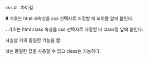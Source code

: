 css # . 차이점



**#** 기호는 html id속성을 css 선택자로 지정할 때 id이름 앞에 붙인다.

**.** 기호는 html class 속성을 css 선택자로 지정할 때 class명 앞에 붙인다.



사실상 거의 동일한 기능을 함

id는 동일한 값을 사용할 수 없고 class는 가능하다. 